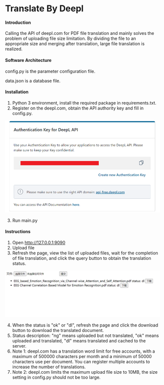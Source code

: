 # Translate By Deepl

#### Introduction

Calling the API of deepl.com for PDF file translation and mainly solves the problem of uploading file size limitation.
By dividing the file to an appropriate size and merging after translation, large file translation is realized.

#### Software Architecture

config.py is the parameter configuration file.

data.json is a database file.

#### Installation

1. Python 3 environment, install the required package in requirements.txt.
2. Register on the deepl.com, obtain the API authority key and fill in config.py.

![img.png](static/img3.png)

3. Run main.py

#### Instructions

1. Open http://127.0.0.1:9090
2. Upload file
3. Refresh the page, view the list of uploaded files, wait for the completion of file translation, and click the query
   button to obtain the translation status.

![img.png](static/img2.png)

4. When the status is "ok" or "dl", refresh the page and click the download button to download the translated document.
5. Status description: "ng" means uploaded but not translated, "ok" means uploaded and translated, "dl" means translated
   and cached to the server.
6. Note 1: deepl.com has a translation word limit for free accounts, with a maximum of 500000 characters per month and a
   minimum of 50000 characters use per document. You can register multiple accounts to increase the number of
   translations.
7. Note 2: deepl.com limits the maximum upload file size to 10MB, the size setting in config.py should not be too large.
